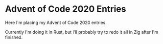 # Advent of Code 2020 Entries

Here I'm placing my Advent of Code 2020 entries.

Currently I'm doing it in Rust, but I'll probably try to redo it all in Zig
after I'm finished.
